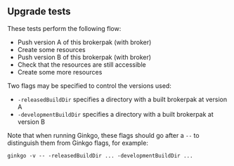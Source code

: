 ## Upgrade tests

These tests perform the following flow:
- Push version A of this brokerpak (with broker)
- Create some resources
- Push version B of this brokerpak (with broker)
- Check that the resources are still accessible
- Create some more resources

Two flags may be specified to control the versions used:
- `-releasedBuildDir` specifies a directory with a built brokerpak at version A
- `-developmentBuildDir` specifies a directory with a built brokerpak at version B

Note that when running Ginkgo, these flags should go after a `--` to distinguish
them from Ginkgo flags, for example:
```
ginkgo -v -- -releasedBuildDir ... -developmentBuildDir ...
```
